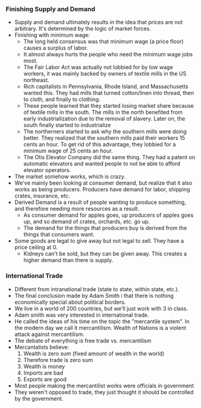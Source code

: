 ### Finishing Supply and Demand
- Supply and demand ultimately results in the idea that prices are not arbitrary. It's determined by the logic of market forces.
- Finishing with minimum wage:
	- The long held consensus was that minimum wage (a price floor) causes a surplus of labor.
	- It almost always hurts the people who need the minimum wage jobs most.
	- The Fair Labor Act was actually not lobbied for by low wage workers, it was mainly backed by owners of textile mills in the US northeast.
	- Rich capitalists in Pennsylvania, Rhode Island, and Massachusetts wanted this. They had mills that turned cotton/linen into thread, then to cloth, and finally to clothing.
	- These people learned that they started losing market share because of textile mills in the south. The mills in the north benefited from early industrialization due to the removal of slavery. Later on, the south finally started to industrialize
	- The northerners started to ask why the southern mills were doing better. They realized that the southern mills paid their workers 15 cents an hour. To get rid of this advantage, they lobbied for a minimum wage of 25 cents an hour.
	- The Otis Elevator Company did the same thing. They had a patent on automatic elevators and wanted people to not be able to afford elevator operators.
- The market somehow works, which is crazy. 
- We've mainly been looking at consumer demand, but realize that it also works as being producers. Producers have demand for labor, shipping crates, insurance, etc.
- Derived Demand is a result of people wanting to produce something, and therefore needing more resources as a result.
	- As consumer demand for apples goes, up producers of apples goes up, and so demand of crates, orchards, etc. go up.
	- The demand for the things that producers buy is derived from the things that consumers want.
- Some goods are legal to give away but not legal to sell. They have a price ceiling at 0.
	- Kidneys can't be sold, but they can be given away. This creates a higher demand than there is supply.

### International Trade
- Different from intranational trade (state to state, within state, etc.).
- The final conclusion made by Adam Smith i that there is nothing economically special about political borders.
- We live in a world of 200 countries, but we'll just work with 3 in class.
- Adam smith was very interested in international trade.
- He called the ideas of his time on the topic the "mercantile system". In the modern day we call it mercantilism. Wealth of Nations is a violent attack against mercantilism.
- The debate of everything is free trade vs. mercantilism
- Mercantalists believe:
	1. Wealth is zero sum (fixed amount of wealth in the world)
	2. Therefore trade is zero sum
	3. Wealth is money
	4. Imports are bad
	5. Exports are good
- Most people making the mercantilist works were officials in government
- They weren't opposed to trade, they just thought it should be controlled by the government. 